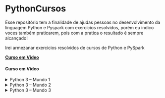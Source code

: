 # PythonCursos
Esse repositório tem a finalidade de ajudas pessoas no desenvolvimento da linguagem Python e Pyspark com exercícios resolvidos, porém eu indico voces também praticarem, pois com a pratica o resultado é sempre alcançado!

Irei armezanar exercicios resolvidos de cursos de Python e PySpark 

**[Curso em Video](https://www.cursoemvideo.com/)**

<h4 align="left">
  Curso em Video
</h4>


<details>
  <summary>Python 3 – Mundo 1</summary>
  
   * [Aula 01 - Seja um Programador](Aula/ex000) 
  
   * [Aula 02 - Para que Serve Python](Aula/ex000) 
  
   * [Aula 03 - Instalando Python3 e o IDLE](Aula/ex000)  
  
   * [Aula 04 - Primeiros comandos em Python3](Aula/)  
  
   * [Aula 05 - Instalando PyCharm e Qpython](Aula/ex001.py)  
    * [Exercicio 01 - Deixando tudo pronto](PythonExercicios/desafio001.py)  
    * [Exercicio 02 - Respodendo ao Usuario](PythonExercicios/desafio001.py)
  
   * [Aula 06 - Tipos Primitivos](Aula/ex002.py)    
    * [Exercicio 03 - Somando dois números](PythonExercicios/desafio001.py)  
    * [Exercicio 04 - Dissecando uma Variavel](PythonExercicios/ex004.py)
  
   * [Aula 07 - Operadores Aritméticos](Aula/aula07t.py)  
    * [Exercício 05 – Antecessor e Sucessor](PythonExercicios/ex005.py)  
    * [Exercício 06 – Dobro, Triplo, Raiz Quadrada](PythonExercicios/ex006.py)      
    * [Exercício 07 – Média Aritmética](PythonExercicios/ex007.py)  
    * [Exercício 08 – Conversor de Medidas](PythonExercicios/ex008.py)   
    * [Exercício 09 – Tabuada](PythonExercicios/ex009.py)      
    * [Exercício 10 – Conversor de Moedas](PythonExercicios/ex010.py)    
    * [Exercício 11 – Pintando Parede](PythonExercicios/ex011.py)     
    * [Exercício 12 – Calculando Descontos](PythonExercicios/ex012.py)   
    * [Exercício 13 – Reajuste Salarial](PythonExercicios/ex013.py)  
    * [Exercício 14 – Conversor de Temperaturas](PythonExercicios/ex014.py)    
    * [Exercício 15 – Aluguel de Carros](PythonExercicios/ex015.py)           

     
   * [Aula 08 – Utilizando Módulos](Aula/aula08t.py)  
    * [Exercício 16 – Quebrando um número](PythonExercicios/ex016.py)       
    * [Exercício 17 – Catetos e Hipotenusa](PythonExercicios/ex017.py)    
    * [Exercício 18 – Seno, Cosseno e Tangente](PythonExercicios/ex018.py)      
    * [Exercício 19 – Sorteando um item na lista](PythonExercicios/ex019.py)    
    * [Exercício 20 – Sorteando uma ordem na lista](PythonExercicios/ex020.py)    
    * [Exercício 21 – Tocando um MP3](PythonExercicios/ex021.py)
     
   * [Aula 09 – Manipulando Texto](Aula/aula09t.py)  
    * [Exercício 22 – Analisador de Textos](PythonExercicios/ex022.py)       
    * [Exercício 23 – Separando dígitos de um número](PythonExercicios/ex023.py)    
    * [Exercício 24 – Verificando as primeiras letras de um texto](PythonExercicios/ex024.py)      
    * [Exercício 25 – Procurando uma string dentro de outra](PythonExercicios/ex025.py)    
    * [Exercício 26 – Primeira e última ocorrência de uma string](PythonExercicios/ex026.py)    
    * [Exercício 27 – Primeiro e último nome de uma pessoa](PythonExercicios/ex027.py)
     
   * [Aula 10 – Condições (Parte 1)](Aula/aula10t.py) 
    * [Exercício 28– Jogo da Adivinhação v.1.0](PythonExercicios/ex028.py)       
    * [Exercício 29 – Radar eletrônico](PythonExercicios/ex029.py)    
    * [Exercício 30 – Par ou Ímpar?](PythonExercicios/ex030.py)      
    * [Exercício 31 – Custo da Viagem](PythonExercicios/ex031.py)    
    * [Exercício 32 – Ano Bissexto](PythonExercicios/ex032.py)    
    * [Exercício 33 – Maior e menor valores](PythonExercicios/ex033.py)
    * [Exercício 34 – Aumentos múltiplos](PythonExercicios/ex034.py)    
    * [Exercício 35 – Analisando Triângulo v1.0](PythonExercicios/ex035.py)
     
   * [Aula Extra – Cores no Terminal](Aula/aula11t.py)     
    * [Cores](Aula/aula11p.py)   
 </details>

<details>
  <summary>Python 3 – Mundo 2</summary>

  
   * [Aula 12 – Condições Aninhadas](Aula/aula12t.py) 
    * [Exercício 36 – Aprovando Empréstimo](PythonExercicios/ex036.py)  
    * [Exercício 37 – Conversor de Bases Numéricas](PythonExercicios/ex037.py)      
    * [Exercício 38 – Comparando números](PythonExercicios/ex038.py)  
    * [Exercício 39 – Alistamento Militar](PythonExercicios/ex039.py)   
    * [Exercício 40 – Aquele clássico da Média](PythonExercicios/ex040.py)      
    * [Exercício 41 – Classificando Atletas](PythonExercicios/ex041.py)    
    * [Exercício 42 – Analisando Triângulos v2.0](PythonExercicios/ex042.py)     
    * [Exercício 43 – Índice de Massa Corporal](PythonExercicios/ex043.py)   
    * [Exercício 44 – Gerenciador de Pagamentos](PythonExercicios/ex044.py)  
    * [Exercício 45 – GAME: Pedra Papel e Tesoura](PythonExercicios/ex045.py)

     
   * [Aula 13 – Estrutura de repetição for](Aula/aulat.py)  
    * [Exercício 46 – Contagem regressiva](PythonExercicios/ex0.py)       
    * [Exercício 47 – Contagem de pares](PythonExercicios/ex0.py)    
    * [Exercício 48 – Soma ímpares múltiplos de três](PythonExercicios/ex0.py)      
    * [Exercício 49 – Tabuada v.2.0](PythonExercicios/ex0.py)    
    * [Exercício 50 – Soma dos pares](PythonExercicios/ex0.py)    
    * [Exercício 51 – Progressão Aritmética](PythonExercicios/ex0.py)   
    * [Exercício 52 – Números primos](PythonExercicios/ex0.py)       
    * [Exercício 53 – Detector de Palíndromo](PythonExercicios/ex0.py)    
    * [Exercício 54 – Grupo da Maioridade](PythonExercicios/ex0.py)      
    * [Exercício 55 – Maior e menor da sequência](PythonExercicios/ex0.py)    
    * [Exercício 56 – Analisador completo](PythonExercicios/ex0.py)    

     
   * [Aula 14 – Estrutura de repetição while](Aula/aula.py)     
    * [Exercício 57 – Validação de Dados](PythonExercicios/ex0.py)       
    * [Exercício 58 – Jogo da Adivinhação v2.0](PythonExercicios/ex0.py)    
    * [Exercício 59 – Criando um Menu de Opções](PythonExercicios/ex0.py)      
    * [Exercício 60 – Cálculo do Fatorial](PythonExercicios/ex0.py)    
    * [Exercício 61 – Progressão Aritmética v2.0](PythonExercicios/ex0.py)    
    * [Exercício 62 – Super Progressão Aritmética v3.0](PythonExercicios/ex0.py)   
    * [Exercício 63 – Sequência de Fibonacci v1.0](PythonExercicios/ex0.py)        
    * [Exercício 64 – Tratando vários valores v1.0](PythonExercicios/ex0.py)    
    * [Exercício 65 – Maior e Menor valores](PythonExercicios/ex0.py)  
     
   * [Aula 15 – Interrompendo repetições while](Aula/aula.py)     
    * [Exercício 66 – Vários números com flag](PythonExercicios/ex0.py)       
    * [Exercício 67 – Tabuada v3.0](PythonExercicios/ex0.py)    
    * [Exercício 68 – Jogo do Par ou Ímpar](PythonExercicios/ex0.py)      
    * [Exercício 69 – Análise de dados do grupo](PythonExercicios/ex0.py)    
    * [Exercício 70 – Estatísticas em produtos](PythonExercicios/ex0.py)    
    * [Exercício 71 – Simulador de Caixa Eletrônico](PythonExercicios/ex0.py)
 </details>

<details>
  <summary>Python 3 – Mundo 3</summary>

  
   * [](Aula/ex000)
  
   * [](Aula/aula07t.py)  
    * [](PythonExercicios/ex005.py)  
    * [](PythonExercicios/ex006.py)      
    * [](PythonExercicios/ex007.py)  
    * [](PythonExercicios/ex008.py)   
    * [](PythonExercicios/ex009.py)      
    * [](PythonExercicios/ex010.py)    
    * [](PythonExercicios/ex011.py)     
    * [](PythonExercicios/ex012.py)   
    * [](PythonExercicios/ex013.py)  
    * [](PythonExercicios/ex014.py)    
    * [](PythonExercicios/ex015.py)           

     
   * [](Aula/aula08t.py)  
    * [](PythonExercicios/ex016.py)       
    * [](PythonExercicios/ex017.py)    
    * [](PythonExercicios/ex018.py)      
    * [](PythonExercicios/ex019.py)    
    * [](PythonExercicios/ex020.py)    
    * [](PythonExercicios/ex021.py)
     
   * [](Aula/aula09t.py)  
    * [](PythonExercicios/ex022.py)       
    * [](PythonExercicios/ex023.py)    
    * [](PythonExercicios/ex024.py)      
    * [](PythonExercicios/ex025.py)    
    * [](PythonExercicios/ex026.py)    
    * [](PythonExercicios/ex027.py)
     
   * [](Aula/aula10t.py) 
    * [](PythonExercicios/ex028.py)       
    * [](PythonExercicios/ex029.py)    
    * [](PythonExercicios/ex030.py)      
    * [](PythonExercicios/ex031.py)    
    * [](PythonExercicios/ex032.py)    
    * [](PythonExercicios/ex033.py)
    * [](PythonExercicios/ex034.py)    
    * [](PythonExercicios/ex035.py)
     
   * [](Aula/aula11t.py)     
    * [](Aula/aula11p.py)   
 </details>